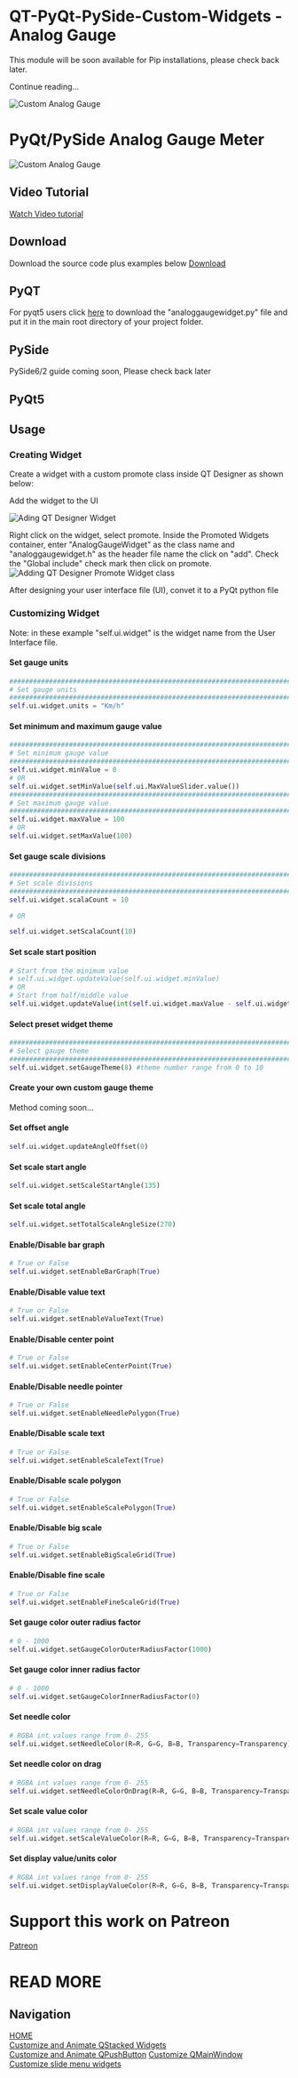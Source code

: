 # QT-PyQt-PySide-Custom-Widgets - Analog Gauge
This module will be soon available for Pip installations, please check back later.

Continue reading...

![Custom Analog Gauge](https://github.com/KhamisiKibet/QT-PyQt-PySide-Custom-Widgets/blob/main/images/qt-pyqt-pyside-analog-gauge.png?raw=true)

# PyQt/PySide Analog Gauge Meter

![Custom Analog Gauge](https://github.com/KhamisiKibet/QT-PyQt-PySide-Custom-Widgets/blob/main/images/analog_qt_widget.png?raw=true)

## Video Tutorial

[Watch Video tutorial](https://youtu.be/5WHnlRQcUy4)  


## Download

Download the source code plus examples below
[Download](https://github.com/KhamisiKibet/QT-PyQt-PySide-Custom-Widgets/tree/main/examples/AnalogGaugeMeterWidget)  


## PyQT
For pyqt5 users click [here](https://github.com/KhamisiKibet/QT-PyQt-PySide-Custom-Widgets/tree/main/examples/AnalogGaugeMeterWidget)  to download the "analoggaugewidget.py" file and put it in 
the main root directory of your project folder.

## PySide
PySide6/2 guide coming soon, Please check back later

## PyQt5

## Usage 

### Creating Widget
Create a widget with a custom promote class inside QT Designer as shown below:

Add the widget to the UI

![Ading QT Designer Widget](https://github.com/KhamisiKibet/QT-PyQt-PySide-Custom-Widgets/blob/main/images/25.png?raw=true)

Right click on the widget, select promote. Inside the Promoted Widgets container, enter "AnalogGaugeWidget" as the class name and "analoggaugewidget.h" as the header file name the click on "add".
Check the "Global include" check mark then click on promote.
![Adding QT Designer Promote Widget class](https://github.com/KhamisiKibet/QT-PyQt-PySide-Custom-Widgets/blob/main/images/26.png?raw=true)

After designing your user interface file (UI), convet it to a PyQt python file

### Customizing Widget

Note: in these example "self.ui.widget" is the widget name from the User Interface file.

#### Set gauge units 

```python
################################################################################################
# Set gauge units
################################################################################################
self.ui.widget.units = "Km/h"

```

#### Set minimum and maximum gauge value

```python
################################################################################################
# Set minimum gauge value
################################################################################################
self.ui.widget.minValue = 0
# OR
self.ui.widget.setMinValue(self.ui.MaxValueSlider.value())
################################################################################################
# Set maximum gauge value
################################################################################################
self.ui.widget.maxValue = 100
# OR
self.ui.widget.setMaxValue(100)

```

#### Set gauge scale divisions

```python
################################################################################################
# Set scale divisions
################################################################################################
self.ui.widget.scalaCount = 10

# OR

self.ui.widget.setScalaCount(10)

```

#### Set scale start position

```python
# Start from the minimum value
# self.ui.widget.updateValue(self.ui.widget.minValue)
# OR
# Start from half/middle value
self.ui.widget.updateValue(int(self.ui.widget.maxValue - self.ui.widget.minValue)/2)

```

#### Select preset widget theme

```python
################################################################################################
# Select gauge theme
################################################################################################
self.ui.widget.setGaugeTheme(8) #theme number range from 0 to 10

```

#### Create your own custom gauge theme

Method coming soon...

#### Set offset angle

```python
self.ui.widget.updateAngleOffset(0)

```

#### Set scale start angle

```python
self.ui.widget.setScaleStartAngle(135)

```

#### Set scale total angle

```python
self.ui.widget.setTotalScaleAngleSize(270)

```

#### Enable/Disable bar graph

```python
# True or False
self.ui.widget.setEnableBarGraph(True)

```

#### Enable/Disable value text

```python
# True or False
self.ui.widget.setEnableValueText(True)

```

#### Enable/Disable center point

```python
# True or False
self.ui.widget.setEnableCenterPoint(True)

```

#### Enable/Disable needle pointer

```python
# True or False
self.ui.widget.setEnableNeedlePolygon(True)

```

#### Enable/Disable scale text

```python
# True or False
self.ui.widget.setEnableScaleText(True)

```

#### Enable/Disable scale polygon

```python
# True or False
self.ui.widget.setEnableScalePolygon(True)

```

#### Enable/Disable big scale

```python
# True or False
self.ui.widget.setEnableBigScaleGrid(True)

```

#### Enable/Disable fine scale

```python
# True or False
self.ui.widget.setEnableFineScaleGrid(True)

```

#### Set gauge color outer radius factor

```python
# 0 - 1000
self.ui.widget.setGaugeColorOuterRadiusFactor(1000)

```

#### Set gauge color inner radius factor

```python
# 0 - 1000
self.ui.widget.setGaugeColorInnerRadiusFactor(0)

```

#### Set needle color

```python
# RGBA int values range from 0- 255
self.ui.widget.setNeedleColor(R=R, G=G, B=B, Transparency=Transparency)

```

#### Set needle color on drag

```python
# RGBA int values range from 0- 255
self.ui.widget.setNeedleColorOnDrag(R=R, G=G, B=B, Transparency=Transparency)

```

#### Set scale value color

```python
# RGBA int values range from 0- 255
self.ui.widget.setScaleValueColor(R=R, G=G, B=B, Transparency=Transparency)

```

#### Set display value/units color

```python
# RGBA int values range from 0- 255
self.ui.widget.setDisplayValueColor(R=R, G=G, B=B, Transparency=Transparency)

```

# Support this work on Patreon 
[Patreon](https://www.patreon.com/spinntv)  



# READ MORE
## Navigation
[HOME](https://khamisikibet.github.io/QT-PyQt-PySide-Custom-Widgets/)  
[Customize and Animate QStacked Widgets](https://khamisikibet.github.io/QT-PyQt-PySide-Custom-Widgets/docs/customize-qstacked-widgets.html)  
[Customize and Animate QPushButton](https://khamisikibet.github.io/QT-PyQt-PySide-Custom-Widgets/docs/customize-qpushbutton.html) 
[Customize QMainWindow](https://khamisikibet.github.io/QT-PyQt-PySide-Custom-Widgets/docs/customize-qmainwindow.html)  
[Customize slide menu widgets](https://khamisikibet.github.io/QT-PyQt-PySide-Custom-Widgets/docs/custom-slide-menu-widgets.html)




